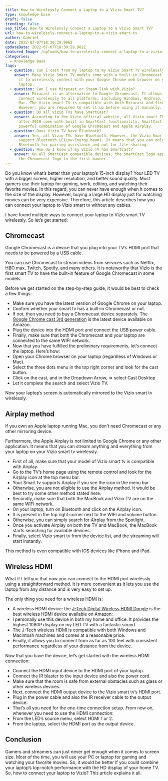 ```yaml
---
title: How to Wirelessly Connect a Laptop to a Vizio Smart TV?
type: knowledge-base
draft: false
trending: false
seo_title: How to Wirelessly Connect a Laptop to a Vizio Smart TV?
url: how-to-wirelessly-connect-a-laptop-to-a-vizio-smart-tv
author: Gabriel
date: 2022-07-07T18:30:29.906Z
updateDate: 2022-07-07T18:30:29.982Z
featured_Image: /uploads/how-to-wirelessly-connect-a-laptop-to-a-vizio-smart-tv.webp
categories:
  - Knowledge Base
faqs:
  - question: Can I cast from my laptop to my Vizio Smart TV wirelessly?
    answer: Many Vizio Smart TV models come with a built-in Chromecast. You can use
      it to wirelessly connect with your Google Chrome web browser on your
      laptop.
  - question: Can I use Miracast or Steam-link with Vizio?
    answer: Miracast is an alternative to Google Chromecast. It allows you to
      connect wirelessly to all platforms, including Windows, Android, IOS, and
      Mac. The Vizio smart TV is compatible with both Miracast and Steam-link.
      However, you are required to set it up before using it manually.
  - question: Do all Vizio TVs have SmartCast?
    answer: According to the Vizio official website, all Vizio smart TVs released
      after 2018 come with built-in SmartCast functionality. SmartCast is a
      powerful combination of Google Chromecast and Apple Airplay.
  - question: Does Vizio TV have Bluetooth?
    answer: Yes, all Vizio TVs have Bluetooth. However, the Vizio Smart TVs only
      support Bluetooth LE(Low-Energy beam). It means that you can only use
      Bluetooth for pairing assistance and not for file-sharing.
  - question: How do I know if my Vizio TV has SmartCast?
    answer: On all SmartCast compatible devices, the SmartCast logo appears next to
      the Chromecast logo in the first banner.
---
```

Do you know what’s better than your laptop’s 15-inch display? Your LED TV with a bigger screen, higher resolution, and better sound quality. Most gamers use their laptop for gaming, work, editing, and watching their favorite movies. In this regard, you can never have enough when it comes to the size of the display. However, buying a large HD display just for watching movies can be very expensive. Therefore, this article describes how you can connect your laptop to Vizio smart tv without any cables.

I have found multiple ways to connect your laptop to Vizio smart TV wirelessly. So let’s get started:

## Chromecast

Google Chromecast is a device that you plug into your TV’s HDMI port that needs to be powered by a USB cable.

You can use Chromecast to stream videos from services such as Netflix, HBO max, Twitch, Spotify, and many others. It is noteworthy that Vizio is the first smart TV to have the built-in feature of Google Chromecast in some models. 

Before we get started on the step-by-step guide, it would be best to check a few things:

* Make sure you have the latest version of Google Chrome on your laptop.
* Confirm whether your smart tv has a built-in Chromecast or not.
* If not, then you need to buy a Chromecast device separately. The [Google Chrome cast 3rd generation](https://www.amazon.com/Google-GA00439-US-Chromecast-3rd-Generation/dp/B015UKRNGS) is the latest device available on Amazon.
* Plug the device into the HDMI port and connect the USB power cable.
* Finally, make sure that both the Chromecast and your laptop are connected to the same WIFI network.
* Now that you have fulfilled the preliminary requirements, let’s connect the laptop. Here’s how:
* Open your Chrome browser on your laptop (regardless of Windows or Mac).
* Select the three dots menu in the top right corner and look for the cast button.
* Click on the cast, and in the Dropdown Arrow, ⇒ select Cast Desktop
* Let it complete the search and select Vizio TV.

Now your laptop’s screen is automatically mirrored to the Vizio smart tv wirelessly.

## Airplay method

If you own an Apple laptop running Mac, you don’t need Chromecast or any other mirroring device.

Furthermore, the Apple Airplay is not limited to Google Chrome or any other application. It means that you can stream anything and everything from your laptop on your Vizio smart tv wirelessly.

* First of all, make sure that your model of Vizio smart tv is compatible with Airplay.
* Go to the TV’s home page using the remote control and look for the Airplay icon at the top menu bar.
* Your Smart tv supports Airplay if you see the icon in the menu bar.
* Otherwise, you are not eligible to use the Airplay method. It would be best to try some other method stated here.
* Secondly, make sure that both the MacBook and Vizio TV are on the same WIFI network.
* On your laptop, turn on Bluetooth and click on the Airplay icon.
* It is present in the top right corner next to the WIFI and volume button.
* Otherwise, you can simply search for Airplay from the Spotlight.
* Once you activate Airplay on both the TV and MacBook, the MacBook starts searching for available devices.
* Finally, select Vizio smart tv from the device list, and the streaming will start instantly.

This method is even compatible with IOS devices like iPhone and iPad.

## Wireless HDMI

What if I tell you that now you can connect to the HDMI port wirelessly using a straightforward method. It is more convenient as it lets you use the laptop from any distance and is very easy to set up.

The only thing you need for a wireless HDMI is:

* A wireless HDMI device: the [J-Tech Digital Wireless HDMI Dongle](https://www.amazon.com/J-Tech-Digital-Wireless-Passthrough-JTECH-WDEX-50M2/dp/B089X3PYHP) is the best wireless HDMI device available on Amazon:
* I personally use this device in both my home and office. It provides the highest 1080P display on my LED TV with a fantastic sound.
* The J-Tech wireless HDMI is compatible with both Windows and Macintosh machines and comes at a reasonable price.
* Finally, it allows you to connect from as far as 100 feet with consistent performance regardless of your distance from the device.

Now that you have the device, let’s get started with the wireless HDMI connection:

* Connect the HDMI input device to the HDMI port of your laptop.
* Connect the IR blaster to the input device and also the power cord.
* Make sure that the room is safe from external obstacles such as glass or other wireless devices.
* Next, connect the HDMI output device to the Vizio smart tv’s HDMI port.
* Plug in the power cable and also the IR receiver cable to the output device.
* That’s all you need for the one-time connection setup. From now on, whenever you need to use the HDMI connection:
* From the LED’s source menu, select HDMI 1 or 2.
* From the laptop, select the HDMI port as the output device.

## Conclusion

Gamers and streamers can just never get enough when it comes to screen size. Most of the time, you will use your PC or laptop for gaming and watching your favorite movies. So, it would be better if you could combine your laptop’s top-notch performance with the HD display of your home TV. So, how to connect your laptop to Vizio? This article explains it all.